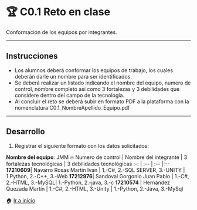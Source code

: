 ﻿# :trophy: C0.1 Reto en clase

Conformación de los equipos por integrantes.
___

## Instrucciones

- Los alumnos deberá conformar los equipos de trabajo, los cuales deberán darle un nombre para ser identificados.
- Se deberá realizar un listado indicando el nombre del equipo, numero de control, nombre completo asi como 3 fortalezas y 3 debilidades que considere dentro del campo de la tecnología.
- Al concluir el reto se deberá subir en formato PDF a la plataforma con la nomenclatura C0.1_NombreApellido_Equipo.pdf

___

## Desarrollo

1. Registrar el siguiente formato con los datos solicitados:

**Nombre del equipo**: JMM :fire:
Numero de control | Nombre del integrante | 3 fortalezas tecnológicas | 3 debilidades tecnológicas
:-: | :-- | :-- |:--
**17210609**| Navarro Rosas Martin Ivan  | 1.-C#, 2.-SQL SERVER, 3.-UNITY | 1.Python, 2.-C++, 3.-Web
**17212976**| Sandoval Gorgonio Juan Pablo  | 1.-C#, 2.-HTML, 3.-MySQL| 1.-Python, 2.-java, 3.-c
**17210574** | Hernández Quezada Martín | 1.-C#, 2.-HTML, 3.-Unity | 1.-Python, 2.-Java, 3.-MySql


:house: [Ir a inicio](../docs/D0_Introduccion.md)
<!--stackedit_data:
eyJoaXN0b3J5IjpbMTc3MjM2MzA3MiwxMDA0NjQwMDcyLDgxMT
MxMzg0Ml19
-->
